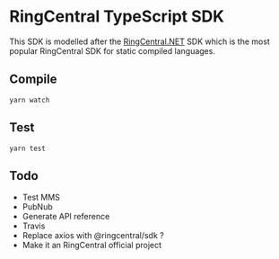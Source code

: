 # RingCentral TypeScript SDK

This SDK is modelled after the [RingCentral.NET](https://github.com/ringcentral/ringcentral.net) SDK which is the most popular RingCentral SDK for static compiled languages.


## Compile

```
yarn watch
```


## Test

```
yarn test
```


## Todo

- Test MMS
- PubNub
- Generate API reference
- Travis
- Replace axios with @ringcentral/sdk ?
- Make it an RingCentral official project
